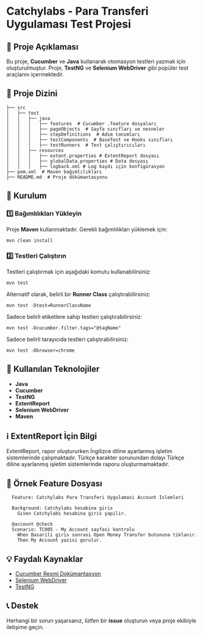 # Catchylabs - Para Transferi Uygulaması Test Projesi

## 📌 Proje Açıklaması

Bu proje, **Cucumber** ve **Java** kullanarak otomasyon testleri yazmak için oluşturulmuştur. Proje, **TestNG** ve **Selenium WebDriver** gibi popüler test araçlarını içermektedir.

## 📂 Proje Dizini

```
├── src 
│   ├── test
│   │   ├── java
│   │   │   ├── features  # Cucumber .feature dosyaları
│   │   │   ├── pageObjects  # Sayfa sınıfları ve nesneler
│   │   │   ├── stepDefinitions  # Adım tanımları
│   │   │   ├── testComponents  # BaseTest ve Hooks sınıfları
│   │   │   ├── testRunners  # Test çalıştırıcıları
│   │   ├── resources
│   │   │   ├── extent.properties # ExtentReport dosyası
│   │   │   ├── globalData.properties # Data dosyası
│   │   │   ├── logback.xml # Log kaydı için konfigürasyon
├── pom.xml  # Maven bağımlılıkları
├── README.md  # Proje dökümantasyonu
```

## 🚀 Kurulum

### 1️⃣ Bağımlılıkları Yükleyin

Proje **Maven** kullanmaktadır. Gerekli bağımlılıkları yüklemek için:

```
mvn clean install
```

### 2️⃣ Testleri Çalıştırın

Testleri çalıştırmak için aşağıdaki komutu kullanabilirsiniz:

```
mvn test
```

Alternatif olarak, belirli bir **Runner Class** çalıştırabilirsiniz:

```
mvn test -Dtest=RunnerClassName
```

Sadece belirli etiketlere sahip testleri çalıştırabilirsiniz:

```
mvn test -Dcucumber.filter.tags="@tagName"
```

Sadece belirli tarayıcıda testleri çalıştırabilirsiniz:

```
mvn test -Dbrowser=chrome
```

## 🔧 Kullanılan Teknolojiler

- **Java**
- **Cucumber**
- **TestNG**
- **ExtentReport**
- **Selenium WebDriver**
- **Maven**

## ℹ️ ExtentReport İçin Bilgi

ExtentReport, rapor oluştururken İngilizce diline ayarlanmış işletim sistemlerinde çalışmaktadır. Türkçe karakter sorunundan dolayı Türkçe diline ayarlanmış işletim sistemlerinde raporu oluşturmamaktadır.

## 📜 Örnek Feature Dosyası

```gherkin
  Feature: Catchylabs Para Transferi Uygulamasi Account Islemleri

  Background: Catchylabs hesabina giris
    Given Catchylabs hesabina giris yapilir.

  @account @check
  Scenario: TC005 - My Account sayfasi kontrolu
    When Basarili giris sonrasi Open Money Transfer butonuna tiklanir.
    Then My Account yazisi gorulur.
```

## 💡 Faydalı Kaynaklar

- [Cucumber Resmi Dokümantasyon](https://cucumber.io/docs)
- [Selenium WebDriver](https://www.selenium.dev/documentation/)
- [TestNG](https://testng.org/)

## 📞 Destek

Herhangi bir sorun yaşarsanız, lütfen bir **issue** oluşturun veya proje ekibiyle iletişime geçin.

